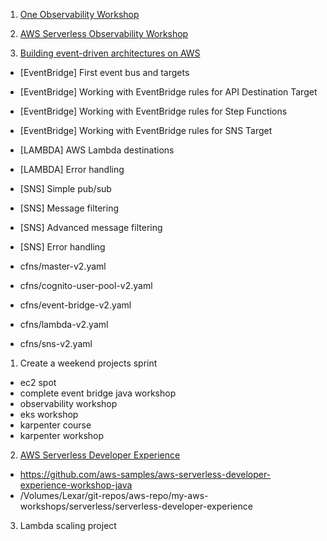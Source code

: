 
1. [One Observability Workshop](https://catalog.workshops.aws/observability/en-US)
1. [AWS Serverless Observability Workshop](https://catalog.us-east-1.prod.workshops.aws/workshops/b3fc5f7a-ff34-41fa-a9f2-4cd9e093e6ff/en-US)

1. [Building event-driven architectures on AWS](https://catalog.us-east-1.prod.workshops.aws/workshops/63320e83-6abc-493d-83d8-f822584fb3cb/en-US)

- [EventBridge] First event bus and targets
- [EventBridge] Working with EventBridge rules for API Destination Target
- [EventBridge] Working with EventBridge rules for Step Functions
- [EventBridge] Working with EventBridge rules for SNS Target

- [LAMBDA] AWS Lambda destinations
- [LAMBDA] Error handling

- [SNS] Simple pub/sub
- [SNS] Message filtering
- [SNS] Advanced message filtering
- [SNS] Error handling

- cfns/master-v2.yaml
- cfns/cognito-user-pool-v2.yaml
- cfns/event-bridge-v2.yaml
- cfns/lambda-v2.yaml
- cfns/sns-v2.yaml

1. Create a weekend projects sprint
- ec2 spot
- complete event bridge java workshop
- observability workshop
- eks workshop
- karpenter course
- karpenter workshop

2. [AWS Serverless Developer Experience](https://catalog.workshops.aws/serverless-developer-experience/en-US)
- https://github.com/aws-samples/aws-serverless-developer-experience-workshop-java
- /Volumes/Lexar/git-repos/aws-repo/my-aws-workshops/serverless/serverless-developer-experience

3. Lambda scaling project

